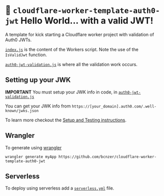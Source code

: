 # 👷 `cloudflare-worker-template-auth0-jwt` Hello World... with a valid JWT!

A template for kick starting a Cloudflare worker project with validation of Auth0 JWTs.

[`index.js`](https://github.com/bcnzer/cloudflare-worker-template-auth0-jwt/blob/master/index.js) is the content of the Workers script. Note the use of the `IsValidJwt` function.

[`auth0-jwt-validation.js`](https://github.com/bcnzer/cloudflare-worker-template-auth0-jwt/blob/master/auth0-jwt-validation.js) is where all the validation work occurs. 

## Setting up your JWK
**IMPORTANT** You must setup your JWK info in code, in [`auth0-jwt-validation.js`](https://github.com/bcnzer/cloudflare-worker-template-auth0-jwt/auth0-jwt-validation.js')

You can get your JWK info from `https://[your_domain].auth0.com/.well-known/jwks.json`

To learn more checkout the [Setup and Testing instructions](https://github.com/bcnzer/cloudflare-worker-template-auth0-jwt/blob/master/docs/setupandtesting.md).

## Wrangler
To generate using [wrangler](https://github.com/cloudflare/wrangler)

```
wrangler generate myApp https://github.com/bcnzer/cloudflare-worker-template-auth0-jwt
```

## Serverless
To deploy using serverless add a [`serverless.yml`](https://serverless.com/framework/docs/providers/cloudflare/) file.
